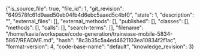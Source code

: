 {"is_source_file": true, "file_id": 1, "git_revision": "649578fc61d9aad50eb04fb4d6ebc5aaed5c4bf0", "state": 1, "description": "", "external_files": [], "external_methods": [], "published": [], "classes": [], "methods": [], "calls": [], "search-terms": [], "filename": "/home/kavia/workspace/code-generation/trainease-mobile-5834-5867/README.md", "hash": "8c3b35c5a4ed4621103ea10834f2f1ac", "format-version": 4, "code-base-name": "default", "knowledge_revision": 3}